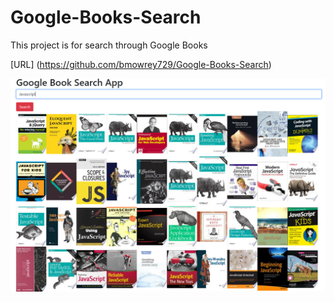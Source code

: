 # Google-Books-Search



This project is for search through Google Books

[URL] (https://github.com/bmowrey729/Google-Books-Search)

![Screen Shot ](./public/assets/googlesearch.PNG)
